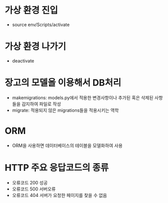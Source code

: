 # 가상 환경 진입

- source env/Scripts/activate

# 가상 환경 나가기

- deactivate

# 장고의 모델을 이용해서 DB처리

- makemigrations: models.py에서 적용한 변경사항이나 추가된 혹은 삭제된
  사항들을 감지하여 파일로 작성
- migrate: 적용되지 않은 migrations들을 적용시키는 역학

# ORM

- ORM을 사용하면 데이터베이스의 테이블을 모델화하여 사용

# HTTP 주요 응답코드의 종류

- 오류코드 200 성공
- 오류코드 500 서버오류
- 오류코드 404 서버가 요청한 페이지를 찾을 수 없음
